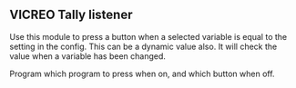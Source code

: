 ## VICREO Tally listener

Use this module to press a button when a selected variable is equal to the setting in the config. This can be a dynamic value also.
It will check the value when a variable has been changed.

Program which program to press when on, and which button when off.